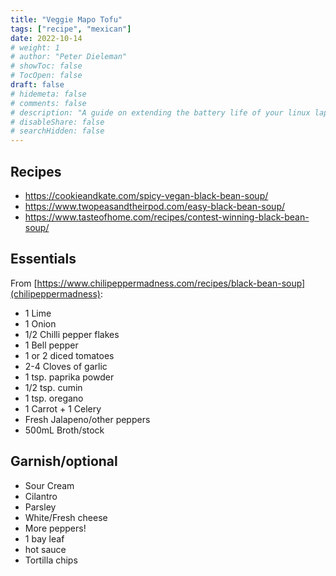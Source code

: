 ```yaml
---
title: "Veggie Mapo Tofu"
tags: ["recipe", "mexican"]
date: 2022-10-14
# weight: 1
# author: "Peter Dieleman"
# showToc: false
# TocOpen: false
draft: false
# hidemeta: false
# comments: false
# description: "A guide on extending the battery life of your linux laptop"
# disableShare: false
# searchHidden: false
---
```


## Recipes

- <https://cookieandkate.com/spicy-vegan-black-bean-soup/>
- <https://www.twopeasandtheirpod.com/easy-black-bean-soup/>
- <https://www.tasteofhome.com/recipes/contest-winning-black-bean-soup/>

## Essentials

From [https://www.chilipeppermadness.com/recipes/black-bean-soup](chilipeppermadness):

- 1 Lime
- 1 Onion
- 1/2 Chilli pepper flakes
- 1 Bell pepper
- 1 or 2 diced tomatoes
- 2-4 Cloves of garlic
- 1 tsp. paprika powder
- 1/2 tsp. cumin
- 1 tsp. oregano
- 1 Carrot + 1 Celery
- Fresh Jalapeno/other peppers
- 500mL Broth/stock

## Garnish/optional

- Sour Cream
- Cilantro
- Parsley
- White/Fresh cheese
- More peppers!
- 1 bay leaf
- hot sauce
- Tortilla chips
